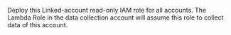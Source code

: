 Deploy this Linked-account read-only IAM role for all accounts. The Lambda Role in the data collection account will assume this role to collect data of this account. 

